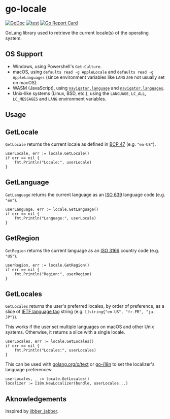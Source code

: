 # go-locale

[![GoDoc](https://godoc.org/github.com/jeandeaual/go-locale?status.svg)](https://godoc.org/github.com/jeandeaual/go-locale)
[![test](https://github.com/jeandeaual/go-locale/workflows/test/badge.svg)](https://github.com/jeandeaual/go-locale/actions?query=workflow%3Atest)
[![Go Report Card](https://goreportcard.com/badge/github.com/jeandeaual/go-locale)](https://goreportcard.com/report/github.com/jeandeaual/go-locale)

GoLang library used to retrieve the current locale(s) of the operating system.

## OS Support

* Windows, using Powershell's `Get-Culture`.
* macOS, using `defaults read -g AppleLocale` and `defaults read -g AppleLanguages` (since environment variables like `LANG` are not usually set on macOS).
* WASM (JavaScript), using [`navigator.language`](https://developer.mozilla.org/en-US/docs/Web/API/NavigatorLanguage/language) and [`navigator.languages`](https://developer.mozilla.org/en-US/docs/Web/API/NavigatorLanguage/languages).
* Unix-like systems (Linux, BSD, etc.), using the `LANGUAGE`, `LC_ALL`, `LC_MESSAGES` and `LANG` environment variables.

## Usage

## GetLocale

`GetLocale` returns the current locale as defined in [BCP 47](https://tools.ietf.org/rfc/bcp/bcp47.txt) (e.g. `"en-US"`).

```golang
userLocale, err := locale.GetLocale()
if err == nil {
    fmt.Println("Locale:", userLocale)
}
```

## GetLanguage

`GetLanguage` returns the current language as an [ISO 639](http://en.wikipedia.org/wiki/ISO_639) language code (e.g. `"en"`).

```golang
userLanguage, err := locale.GetLanguage()
if err == nil {
    fmt.Println("Language:", userLocale)
}
```

## GetRegion

`GetRegion` returns the current language as an [ISO 3166](http://en.wikipedia.org/wiki/ISO_3166-1) country code (e.g. `"US"`).

```golang
userRegion, err := locale.GetRegion()
if err == nil {
    fmt.Println("Region:", userRegion)
}
```

## GetLocales

`GetLocales` returns the user's preferred locales, by order of preference, as a slice of [IETF language tag](https://en.wikipedia.org/wiki/IETF_language_tag) string (e.g. `[]string{"en-US", "fr-FR", "ja-JP"}`).

This works if the user set multiple languages on macOS and other Unix systems.
Otherwise, it returns a slice with a single locale.

```golang
userLocales, err := locale.GetLocales()
if err == nil {
    fmt.Println("Locales:", userLocales)
}
```

This can be used with [golang.org/x/text](https://godoc.org/golang.org/x/text) or [go-i18n](https://github.com/nicksnyder/go-i18n) to set the localizer's language preferences:

```golang
userLocales, _ := locale.GetLocales()
localizer := i18n.NewLocalizer(bundle, userLocales...)
```

## Aknowledgements

Inspired by [jibber_jabber](https://github.com/cloudfoundry-attic/jibber_jabber).
